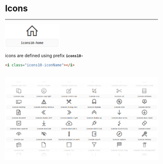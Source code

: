 # Icons


---


<img src="img/icon_single.png" width="180" />

<p>icons are defined using prefix <code><b>icons10-</b></code></p> 

```html
<i class="icons10-iconName"></i>
```

<br>

<img src="img/icons_large.png" width="940" />
